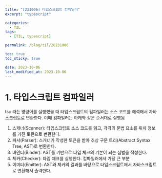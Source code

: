 ```yaml
---
title: "[231006] 타입스크립트 컴파일러"
excerpt: "typescript"

categories:
  - TIL
tags:
  - [TIL, typescript]

permalink: /blog/til/20231006

toc: true
toc_sticky: true

date: 2023-10-06
last_modified_at: 2023-10-06
---
```


# 1. 타입스크립트 컴파일러
tsc 라는 명령어를 실행했을 때 타입스크립트의 컴파일러는 소스 코드를 해석해서 자바스크립트로 변환한다.
이때 컴파일러는 아래와 같은 순서대로 실행됨
1. 스캐너(Scanner): 타입스크립트 소스 코드를 읽고, 각각의 문법 요소를 위치 정보를 가진 토큰으로 변환한다.
2. 파서(Parser): 스캐너가 작성한 토큰을 받아 추상 구문 트리(Abstract Syntax Tree, AST)로 변환한다.
3. 바인더(Binder): AST를 기반으로 타입 체크의 기본이 되는 심벌을 작성한다.
4. 체커(Checker): 타입 체크를 실행한다. 컴파일러에서 가장 큰 부분
5. 이미터(Emitter): AST와 체커의 결과를 바탕으로 타입스크립트에서 자바스크립트로 변환해서 출력한다.
